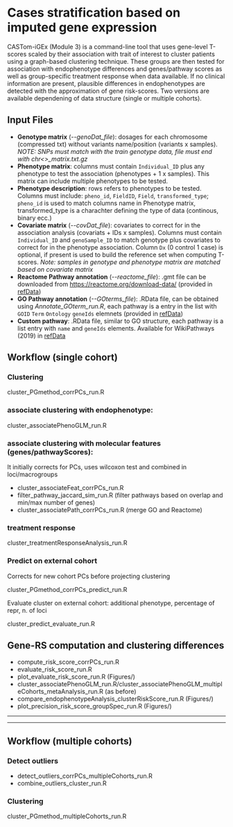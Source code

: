  # Cases stratification based on imputed gene expression
CASTom-iGEx (Module 3) is a command-line tool that uses gene-level T-scores scaled by their association with trait of interest to cluster patients using a graph-based clustering technique. These groups are then tested for association with endophenotype differences and genes/pathway scores as well as group-specific treatment response when data available. If no clinical information are present, plausible differences in endophenotypes are detected with the approximation of gene risk-scores. Two versions are available dependening of data structure (single or multiple cohorts). 

## Input Files
- **Genotype matrix** (*--genoDat_file*): dosages for each chromosome (compressed txt) without variants name/position (variants x samples).  *NOTE: SNPs must match with the train genotype data, file must end with chr<>_matrix.txt.gz*
- **Phenotype matrix**: columns must contain `Individual_ID` plus any phenotype to test the association (phenotypes + 1 x samples). This matrix can include multiple phenotypes to be tested. 
- **Phenotype description**: rows refers to phenotypes to be tested. Columns must include: `pheno_id`, `FieldID`, `Field`,  `transformed_type`;  `pheno_id` is used to match columns name in Phenotype matrix, transformed_type is a charachter defining the type of data (continous, binary ecc.)
- **Covariate matrix** (*--covDat_file*): covariates to correct for in the association analysis (covariats + IDs x samples). Columns must contain `Individual_ID` and `genoSample_ID` to match genotype plus covariates to correct for in the phenotype association. Column `Dx` (0 control 1 case) is optional, if present is used to build the reference set when computing T-scores. *Note: samples in genotype and phenotype matrix are matched based on covariate matrix*
- **Reactome Pathway annotation** (*--reactome_file*): .gmt file can be downloaded from https://reactome.org/download-data/ (provided in [refData](https://gitlab.mpcdf.mpg.de/luciat/castom-igex/-/tree/master/refData/))
- **GO Pathway annotation** (*--GOterms_file*): .RData file, can be obtained using *Annotate_GOterm_run.R*, each pathway is a entry in the list with `GOID` `Term` `Ontology` `geneIds` elemnets (provided in [refData](https://gitlab.mpcdf.mpg.de/luciat/castom-igex/-/tree/master/refData/))
- **Custom pathway**: .RData file, similar to GO structure, each pathway is a list entry with `name` and `geneIds` elements. Available for WikiPathways (2019) in [refData](https://gitlab.mpcdf.mpg.de/luciat/castom-igex/-/tree/master/refData/)

## Workflow (single cohort)
### Clustering
cluster_PGmethod_corrPCs_run.R

### associate clustering with endophenotype:
cluster_associatePhenoGLM_run.R

### associate clustering with molecular features (genes/pathwayScores):
It initially corrects for PCs, uses wilcoxon test and combined in loci/macrogroups

- cluster_associateFeat_corrPCs_run.R
- filter_pathway_jaccard_sim_run.R (filter pathways based on overlap and min/max number of genes)
- cluster_associatePath_corrPCs_run.R (merge GO and Reactome)

### treatment response
cluster_treatmentResponseAnalysis_run.R

### Predict on external cohort
Corrects for new cohort PCs before projecting clustering

cluster_PGmethod_corrPCs_predict_run.R

Evaluate cluster on external cohort: additional phenotype, percentage of repr, n. of loci

cluster_predict_evaluate_run.R


## Gene-RS computation and clustering differences
- compute_risk_score_corrPCs_run.R
- evaluate_risk_score_run.R
- plot_evaluate_risk_score_run.R (Figures/)
- cluster_associatePhenoGLM_run.R/cluster_associatePhenoGLM_multipleCohorts_metaAnalysis_run.R (as before)
- compare_endophenotypeAnalysis_clusterRiskScore_run.R (Figures/)
- plot_precision_risk_score_groupSpec_run.R (Figures/)

***
***

## Workflow (multiple cohorts)
### Detect outliers
- detect_outliers_corrPCs_multipleCohorts_run.R
- combine_outliers_cluster_run.R

### Clustering
cluster_PGmethod_multipleCohorts_run.R



